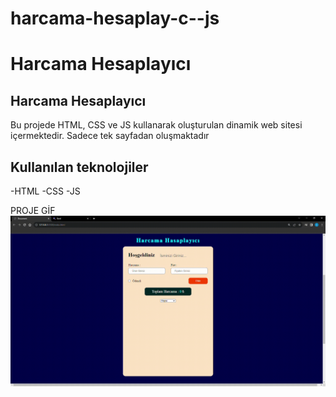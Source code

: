 # harcama-hesaplay-c--js
<h1>Harcama Hesaplayıcı</h1>

<h2>Harcama Hesaplayıcı</h2>

<p>Bu projede HTML, CSS ve JS kullanarak oluşturulan dinamik web sitesi içermektedir. Sadece tek sayfadan oluşmaktadır</p>

<h2>Kullanılan teknolojiler</h2>
-HTML
-CSS
-JS

PROJE GİF
<img src="/proje.gif">

